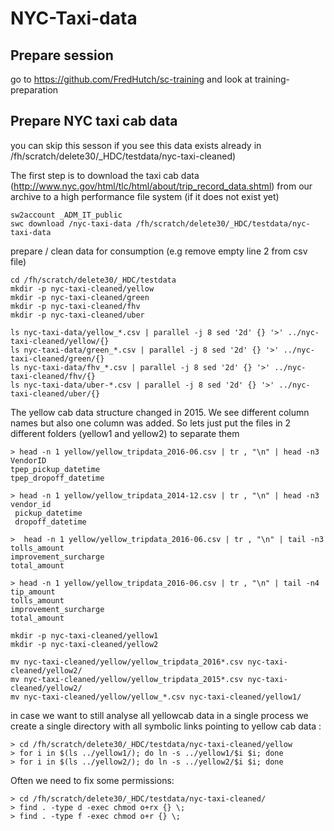 NYC-Taxi-data
===

Prepare session 
---

go to https://github.com/FredHutch/sc-training and look at training-preparation

Prepare NYC taxi cab data
---

you can skip this sesson if you see this data exists already in 
/fh/scratch/delete30/_HDC/testdata/nyc-taxi-cleaned)


The first step is to download the taxi cab data 
(http://www.nyc.gov/html/tlc/html/about/trip_record_data.shtml)
from our archive to a high performance file system (if it does not exist yet)

```
sw2account _ADM_IT_public
swc download /nyc-taxi-data /fh/scratch/delete30/_HDC/testdata/nyc-taxi-data
```

prepare / clean data for consumption (e.g remove empty line 2 from csv file)

```
cd /fh/scratch/delete30/_HDC/testdata
mkdir -p nyc-taxi-cleaned/yellow
mkdir -p nyc-taxi-cleaned/green
mkdir -p nyc-taxi-cleaned/fhv
mkdir -p nyc-taxi-cleaned/uber

ls nyc-taxi-data/yellow_*.csv | parallel -j 8 sed '2d' {} '>' ../nyc-taxi-cleaned/yellow/{}
ls nyc-taxi-data/green_*.csv | parallel -j 8 sed '2d' {} '>' ../nyc-taxi-cleaned/green/{}
ls nyc-taxi-data/fhv_*.csv | parallel -j 8 sed '2d' {} '>' ../nyc-taxi-cleaned/fhv/{}
ls nyc-taxi-data/uber-*.csv | parallel -j 8 sed '2d' {} '>' ../nyc-taxi-cleaned/uber/{}
```

The yellow cab data structure changed in 2015. We see different column names 
but also one column was added. So lets just put the files in 2 different folders
(yellow1 and yellow2) to separate them 

```
> head -n 1 yellow/yellow_tripdata_2016-06.csv | tr , "\n" | head -n3
VendorID
tpep_pickup_datetime
tpep_dropoff_datetime

> head -n 1 yellow/yellow_tripdata_2014-12.csv | tr , "\n" | head -n3
vendor_id
 pickup_datetime
 dropoff_datetime

>  head -n 1 yellow/yellow_tripdata_2016-06.csv | tr , "\n" | tail -n3
tolls_amount
improvement_surcharge
total_amount

> head -n 1 yellow/yellow_tripdata_2016-06.csv | tr , "\n" | tail -n4
tip_amount
tolls_amount
improvement_surcharge
total_amount

mkdir -p nyc-taxi-cleaned/yellow1
mkdir -p nyc-taxi-cleaned/yellow2

mv nyc-taxi-cleaned/yellow/yellow_tripdata_2016*.csv nyc-taxi-cleaned/yellow2/
mv nyc-taxi-cleaned/yellow/yellow_tripdata_2015*.csv nyc-taxi-cleaned/yellow2/
mv nyc-taxi-cleaned/yellow/yellow_*.csv nyc-taxi-cleaned/yellow1/
```

in case we want to still analyse all yellowcab data in a single process we create 
a single directory with all symbolic links pointing to yellow cab data : 

```
> cd /fh/scratch/delete30/_HDC/testdata/nyc-taxi-cleaned/yellow
> for i in $(ls ../yellow1/); do ln -s ../yellow1/$i $i; done
> for i in $(ls ../yellow2/); do ln -s ../yellow2/$i $i; done
```

Often we need to fix some permissions:
```
> cd /fh/scratch/delete30/_HDC/testdata/nyc-taxi-cleaned/
> find . -type d -exec chmod o+rx {} \;
> find . -type f -exec chmod o+r {} \;
```




